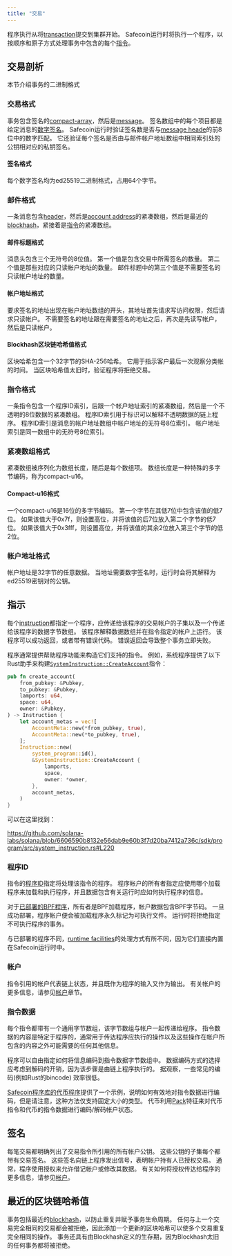 ```yaml
---
title: "交易"
---
```


程序执行从将[transaction](terminology.md#transaction)提交到集群开始。 Safecoin运行时将执行一个程序，以按顺序和原子方式处理事务中包含的每个[指令](terminology.md#instruction)。

## 交易剖析

本节介绍事务的二进制格式

### 交易格式

事务包含签名的[compact-array](#compact-array-format)，然后是[message](#message-format)。 签名数组中的每个项目都是给定消息的[数字签名](#signature-format)。 Safecoin运行时验证签名数是否与[message heade](#message-header-format)的前8位中的数字匹配。 它还验证每个签名是否由与邮件帐户地址数组中相同索引处的公钥相对应的私钥签名。

#### 签名格式

每个数字签名均为ed25519二进制格式，占用64个字节。

### 邮件格式

一条消息包含[header](#message-header-format)，然后是[account address](#account-addresses-format)的紧凑数组，然后是最近的[blockhash](#blockhash-format)，紧接着是[指令](#instruction-format)的紧凑数组。

#### 邮件标题格式

消息头包含三个无符号的8位值。 第一个值是包含交易中所需签名的数量。 第二个值是那些对应的只读帐户地址的数量。 邮件标题中的第三个值是不需要签名的只读帐户地址的数量。

#### 帐户地址格式

要求签名的地址出现在帐户地址数组的开头，其地址首先请求写访问权限，然后请求只读帐户。 不需要签名的地址跟在需要签名的地址之后，再次是先读写帐户，然后是只读帐户。

#### Blockhash区块链哈希值格式

区块哈希包含一个32字节的SHA-256哈希。 它用于指示客户最后一次观察分类帐的时间。 当区块哈希值太旧时，验证程序将拒绝交易。

### 指令格式

一条指令包含一个程序ID索引，后跟一个帐户地址索引的紧凑数组，然后是一个不透明的8位数据的紧凑数组。 程序ID索引用于标识可以解释不透明数据的链上程序。 程序ID索引是消息的帐户地址数组中帐户地址的无符号8位索引。 帐户地址索引是同一数组中的无符号8位索引。

### 紧凑数组格式

紧凑数组被序列化为数组长度，随后是每个数组项。 数组长度是一种特殊的多字节编码，称为compact-u16。

#### Compact-u16格式

一个compact-u16是16位的多字节编码。 第一个字节在其低7位中包含该值的低7位。 如果该值大于0x7f，则设置高位，并将该值的后7位放入第二个字节的低7位。 如果该值大于0x3fff，则设置高位，并将该值的其余2位放入第三个字节的低2位。

### 帐户地址格式

帐户地址是32字节的任意数据。 当地址需要数字签名时，运行时会将其解释为ed25519密钥对的公钥。

## 指示

每个[instruction](terminology.md#instruction)都指定一个程序，应传递给该程序的交易帐户的子集以及一个传递给该程序的数据字节数组。 该程序解释数据数组并在指令指定的帐户上运行。 该程序可以成功返回，或者带有错误代码。 错误返回会导致整个事务立即失败。

程序通常提供帮助程序功能来构造它们支持的指令。 例如，系统程序提供了以下Rust助手来构建[`SystemInstruction::CreateAccount`](https://github.com/solana-labs/solana/blob/6606590b8132e56dab9e60b3f7d20ba7412a736c/sdk/program/src/system_instruction.rs#L63)指令：

```rust
pub fn create_account(
    from_pubkey: &Pubkey,
    to_pubkey: &Pubkey,
    lamports: u64,
    space: u64,
    owner: &Pubkey,
) -> Instruction {
    let account_metas = vec![
        AccountMeta::new(*from_pubkey, true),
        AccountMeta::new(*to_pubkey, true),
    ];
    Instruction::new(
        system_program::id(),
        &SystemInstruction::CreateAccount {
            lamports,
            space,
            owner: *owner,
        },
        account_metas,
    )
}
```

可以在这里找到：

https://github.com/solana-labs/solana/blob/6606590b8132e56dab9e60b3f7d20ba7412a736c/sdk/program/src/system_instruction.rs#L220

### 程序ID

指令的[程序ID](terminology.md#program-id)指定将处理该指令的程序。 程序帐户的所有者指定应使用哪个加载程序来加载和执行程序，并且数据包含有关运行时应如何执行程序的信息。

对于[已部署的BPF程序](developing/on-chain-programs/overview.md)，所有者是BPF加载程序，帐户数据包含BPF字节码。  一旦成功部署，程序帐户便会被加载程序永久标记为可执行文件。 运行时将拒绝指定不可执行程序的事务。


与已部署的程序不同，[runtime facilities](developing/runtime-facilities/programs.md)的处理方式有所不同，因为它们直接内置在Safecoin运行时中。

### 帐户

指令引用的帐户代表链上状态，并且既作为程序的输入又作为输出。 有关帐户的更多信息，请参见[帐户](accounts.md)章节。

### 指令数据

每个指令都带有一个通用字节数组，该字节数组与帐户一起传递给程序。 指令数据的内容是特定于程序的，通常用于传达程序应执行的操作以及这些操作在帐户所包含的内容之外可能需要的任何其他信息。

程序可以自由指定如何将信息编码到指令数据字节数组中。 数据编码方式的选择应考虑到解码的开销，因为该步骤是由链上程序执行的。 据观察，一些常见的编码(例如Rust的bincode) 效率很低。

[Safecoin程序库的代币程序](https://github.com/solana-labs/solana-program-library/tree/master/token)提供了一个示例，说明如何有效地对指令数据进行编码，但是请注意，这种方法仅支持固定大小的类型。 代币利用[Pack](https://github.com/solana-labs/solana/blob/master/sdk/program/src/program_pack.rs)特征来对代币指令和代币的指令数据进行编码/解码帐户状态。

## 签名

每笔交易都明确列出了交易指令所引用的所有帐户公钥。 这些公钥的子集每个都带有交易签名。 这些签名向链上程序发出信号，表明帐户持有人已授权交易。 通常，程序使用授权来允许借记帐户或修改其数据。 有关如何将授权传达给程序的更多信息，请参见[帐户](accounts.md#signers)。


## 最近的区块链哈希值

事务包括最近的[blockhash](terminology.md#blockhash)，以防止重复并赋予事务生命周期。 任何与上一个交易完全相同的交易都会被拒绝，因此添加一个更新的区块哈希可以使多个交易重复完全相同的操作。 事务还具有由Blockhash定义的生存期，因为Blockhash太旧的任何事务都将被拒绝。
